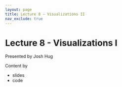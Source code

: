 ```yaml
---
layout: page
title: Lecture 8 – Visualizations II
nav_exclude: true
---
```


# Lecture 8 - Visualizations I

Presented by Josh Hug

Content by 

- slides
- code


<!-- **The Quick Checks for this lecture are not yet ready to be released; please check back later.** A reminder – the right column of the table below contains _Quick Checks_. These are **not** required but suggested to help you check your understanding.

<table>
<colgroup>
<col style="width: 25%" />
<col style="width: 25%" />
<col style="width: 25%" />
</colgroup>
<thead>
<tr class="header">
<th></th>
<th>Video</th>
<th>Quick Check</th>
</tr>
</thead>
<tbody>
<tr>
<td><strong>8.1</strong> <br>Introduction</td>
<td><iframe width="300" height="300" height src="https://youtube.com/embed/XR9NzKF-I_U" frameborder="0" allow="accelerometer; autoplay; encrypted-media; gyroscope; picture-in-picture" allowfullscreen></iframe></td>
<td></td>
</tr>
<tr>
<td><strong>8.2</strong> <br>Motivation</td>
<td><iframe width="300" height="300" height src="https://youtube.com/embed/EQSvbsTuuUs" frameborder="0" allow="accelerometer; autoplay; encrypted-media; gyroscope; picture-in-picture" allowfullscreen></iframe></td>
<td><a href="https://forms.gle/LUG5kwmSNFGdJkUF6" target="\_blank">8.2</a></td>
</tr>
<tr>
<td><strong>8.3</strong> <br>Terminology</td>
<td><iframe width="300" height="300" height src="https://youtube.com/embed/5H17R49cdxQ" frameborder="0" allow="accelerometer; autoplay; encrypted-media; gyroscope; picture-in-picture" allowfullscreen></iframe></td>
<td><a href="" target="\_blank">8.3</a></td>
</tr>
<tr>
<td><strong>8.4</strong> <br>Creating Tables</td>
<td><iframe width="300" height="300" height src="https://www.youtube.com/embed/QAABu0CoO38" frameborder="0" allow="accelerometer; autoplay; encrypted-media; gyroscope; picture-in-picture" allowfullscreen></iframe></td>
<td><a href="" target="\_blank">8.4</a></td>
</tr>
<tr>
<td><strong>8.5</strong> <br>Querying Rows</td>
<td><iframe width="300" height="300" height src="https://www.youtube.com/embed/Aw69PRyFUto" frameborder="0" allow="accelerometer; autoplay; encrypted-media; gyroscope; picture-in-picture" allowfullscreen></iframe></td>
<td><a href="https://forms.gle/nMEo7ZdvxHNf3JAx5" target="\_blank">8.5</a></td>
</tr>
<tr>
<td><strong>8.6</strong> <br>Querying Groups</td>
<td><iframe width="300" height="300" height src="https://www.youtube.com/embed/WsyA75ppEAU" frameborder="0" allow="accelerometer; autoplay; encrypted-media; gyroscope; picture-in-picture" allowfullscreen></iframe></td>
<td><a href="" target="\_blank">8.6</a></td>
</tr>
<tr>
<td><strong>8.7</strong> <br>Practice</td>
<td><iframe width="300" height="300" height src="https://youtube.com/embed/LKyJWkGo8d0" frameborder="0" allow="accelerometer; autoplay; encrypted-media; gyroscope; picture-in-picture" allowfullscreen></iframe></td>
<td><a href="" target="\_blank">8.7</a></td>
</tr>
<tr>
<td><strong>8.8</strong> <br>Conclusion</td>
<td><iframe width="300" height="300" height src="https://www.youtube.com/embed/CE8QcsBkwFs" frameborder="0" allow="accelerometer; autoplay; encrypted-media; gyroscope; picture-in-picture" allowfullscreen></iframe></td>
<td><a href="" target="\_blank">8.8</a></td>
</tr>
-->